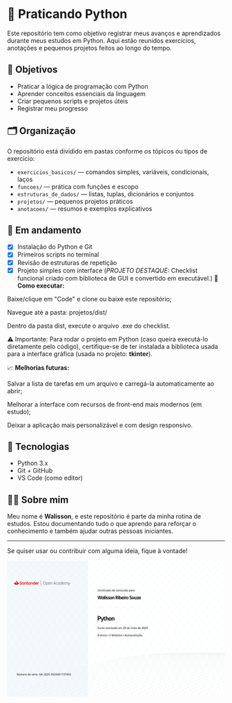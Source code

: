 # 🐍 Praticando Python

Este repositório tem como objetivo registrar meus avanços e aprendizados durante meus estudos em Python. Aqui estão reunidos exercícios, anotações e pequenos projetos feitos ao longo do tempo.

## 🧠 Objetivos

- Praticar a lógica de programação com Python
- Aprender conceitos essenciais da linguagem
- Criar pequenos scripts e projetos úteis
- Registrar meu progresso

## 🗂️ Organização

O repositório está dividido em pastas conforme os tópicos ou tipos de exercício:

- `exercicios_basicos/` — comandos simples, variáveis, condicionais, laços
- `funcoes/` — prática com funções e escopo
- `estruturas_de_dados/` — listas, tuplas, dicionários e conjuntos
- `projetos/` — pequenos projetos práticos
- `anotacoes/` — resumos e exemplos explicativos

## 🚀 Em andamento

- [x] Instalação do Python e Git
- [x] Primeiros scripts no terminal
- [x] Revisão de estruturas de repetição
- [x] Projeto simples com interface (*PROJETO DESTAQUE:* Checklist funcional criado com biblioteca de GUI e convertido em executável.)
      📌 **Como executar:**

Baixe/clique em "Code" e clone ou baixe este repositório;

Navegue até a pasta:
projetos/dist/

Dentro da pasta dist, execute o arquivo .exe do checklist.

⚠️ Importante: Para rodar o projeto em Python (caso queira executá-lo diretamente pelo código), certifique-se de ter instalada a biblioteca usada para a interface gráfica (usada no projeto: **tkinter**).

📈 **Melhorias futuras:**

Salvar a lista de tarefas em um arquivo e carregá-la automaticamente ao abrir;

Melhorar a interface com recursos de front-end mais modernos (em estudo);

Deixar a aplicação mais personalizável e com design responsivo.



## 📌 Tecnologias

- Python 3.x
- Git + GitHub
- VS Code (como editor)

## 🙋‍♂️ Sobre mim

Meu nome é **Walisson**, e este repositório é parte da minha rotina de estudos. Estou documentando tudo o que aprendo para reforçar o conhecimento e também ajudar outras pessoas iniciantes.

---

Se quiser usar ou contribuir com alguma ideia, fique à vontade!


![Certificado do Curso](./imagens/certificado.png)
